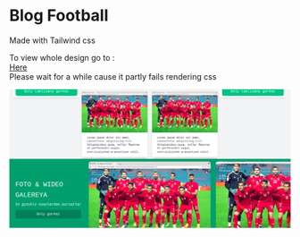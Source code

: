 # Blog Football

Made with Tailwind css

To view whole design go to : <br>
<a href="https://htmlpreview.github.io/?https://github.com/Babanyyaz-coder/f-blog-tailwind/blob/main/public/index.html"> Here </a> <br>
Please wait for a while cause it partly fails rendering css

<img src="public/img/f-tailwind.png"  width="900">
